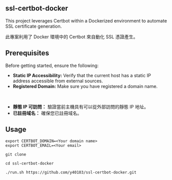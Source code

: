 ## ssl-certbot-docker

This project leverages Certbot within a Dockerized environment to automate SSL certificate generation. 

此專案利用了 Docker 環境中的 Certbot 來自動化 SSL 憑證產生。 

## Prerequisites

Before getting started, ensure the following:

- **Static IP Accessibility:** Verify that the current host has a static IP address accessible from external sources.
- **Registered Domain:** Make sure you have registered a domain name.

<br/>

- **靜態 IP 可訪問：** 驗證當前主機具有可以從外部訪問的靜態 IP 地址。  
- **已註冊域名：** 確保您已註冊域名。  

## Usage

```
export CERTBOT_DOMAIN=<Your domain name>
export CERTBOT_EMAIL=<Your email>

git clone 

cd ssl-certbot-docker

./run.sh https://github.com/y40103/ssl-certbot-docker.git
```



